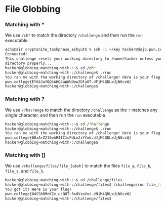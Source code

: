 # File Globbing

### Matching with *
We use `/ch*` to match the directory `/challenge` and then run the `run` executable.
```bash
achu@air cryptonite_taskphase_achyuth % ssh -i ~/key hacker@dojo.pwn.college 
Connected!                                                                        
This challenge resets your working directory to /home/hacker unless you change 
directory properly...
hacker@globbing~matching-with-:~$ cd /ch*
hacker@globbing~matching-with-:/challenge$ ./run
You ran me with the working directory of /challenge! Here is your flag:
pwn.college{EY84JwYQQkAHQ4aWWUdvw2DfaUT.dFjM4QDLxUjN0czW}
hacker@globbing~matching-with-:/challenge$ 
```

### Matching with ?
We use `/?ha??enge` to match the directory `/challenge` as the `?` matches any single character, and then run the `run` executable.
```bash
hacker@globbing~matching-with-:~$ cd /?ha??enge
hacker@globbing~matching-with-:/challenge$ ./run
You ran me with the working directory of /challenge! Here is your flag:
pwn.college{08xArZ215whR4fC1uPdLo2iYYok.dJjM4QDLxUjN0czW}
hacker@globbing~matching-with-:/challenge$ 
```

### Matching with []
We use `/challenge/files/file_[absh]` to match the files `file_a`, `file_b`, `file_s`, and `file_h`.
```bash
hacker@globbing~matching-with-:~$ cd /challenge/files
hacker@globbing~matching-with-:/challenge/files$ /challenge/run file_[absh]
You got it! Here is your flag!
pwn.college{U4SSbBMcKZx_ucQ8T-3sdVzaVui.dNjM4QDLxUjN0czW}
hacker@globbing~matching-with-:/challenge/files$
```